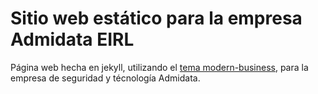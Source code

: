 # Sitio web estático para la empresa Admidata EIRL

Página web hecha en jekyll, utilizando el [tema modern-business](https://github.com/egeis/jekyll-modern-business), para
la empresa de seguridad y técnología Admidata.
